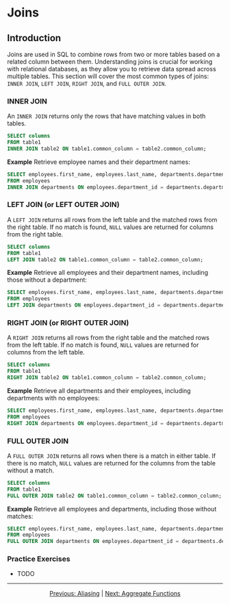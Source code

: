 # Joins

## Introduction
Joins are used in SQL to combine rows from two or more tables based on a related column between them. Understanding joins is crucial for working with relational databases, as they allow you to retrieve data spread across multiple tables. This section will cover the most common types of joins: `INNER JOIN`, `LEFT JOIN`, `RIGHT JOIN`, and `FULL OUTER JOIN`.

### INNER JOIN
An `INNER JOIN` returns only the rows that have matching values in both tables.

```sql
SELECT columns
FROM table1
INNER JOIN table2 ON table1.common_column = table2.common_column;
```

**Example**
Retrieve employee names and their department names:

```sql
SELECT employees.first_name, employees.last_name, departments.department_name
FROM employees
INNER JOIN departments ON employees.department_id = departments.department_id;
```

### LEFT JOIN (or LEFT OUTER JOIN)
A `LEFT JOIN` returns all rows from the left table and the matched rows from the right table. If no match is found, `NULL` values are returned for columns from the right table.

```sql
SELECT columns
FROM table1
LEFT JOIN table2 ON table1.common_column = table2.common_column;
```

**Example**
Retrieve all employees and their department names, including those without a department:

```sql
SELECT employees.first_name, employees.last_name, departments.department_name
FROM employees
LEFT JOIN departments ON employees.department_id = departments.department_id;
```

### RIGHT JOIN (or RIGHT OUTER JOIN)
A `RIGHT JOIN` returns all rows from the right table and the matched rows from the left table. If no match is found, `NULL` values are returned for columns from the left table.

```sql
SELECT columns
FROM table1
RIGHT JOIN table2 ON table1.common_column = table2.common_column;
```

**Example**
Retrieve all departments and their employees, including departments with no employees:

```sql
SELECT employees.first_name, employees.last_name, departments.department_name
FROM employees
RIGHT JOIN departments ON employees.department_id = departments.department_id;
```

### FULL OUTER JOIN
A `FULL OUTER JOIN` returns all rows when there is a match in either table. If there is no match, `NULL` values are returned for the columns from the table without a match.

```sql
SELECT columns
FROM table1
FULL OUTER JOIN table2 ON table1.common_column = table2.common_column;
```

**Example**
Retrieve all employees and departments, including those without matches:

```sql
SELECT employees.first_name, employees.last_name, departments.department_name
FROM employees
FULL OUTER JOIN departments ON employees.department_id = departments.department_id;
```

### Practice Exercises
* TODO


---

<p align="center">
    <a href="https://github.com/Tom-Fynes/sql-101/blob/main/Docs/Grade_2/Alias.md">Previous: Aliasing</a>
    |
    <a href="https://github.com/Tom-Fynes/sql-101/blob/main/Docs/Grade_3/Aggregation.md">Next: Aggregate Functions</a>
</p>
